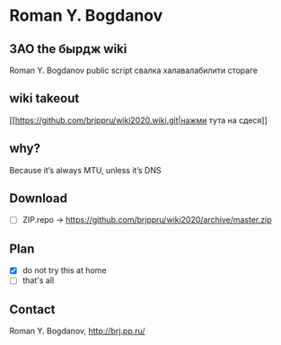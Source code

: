# Roman Y. Bogdanov

## ЗАО the бырдж wiki
Roman Y. Bogdanov public script свалка халавалабилити стораге

## wiki takeout

[[https://github.com/brjppru/wiki2020.wiki.git|нажми тута на сдеся]]

## why?
Because it’s always MTU, unless it’s DNS

## Download
- [ ] ZIP.repo -> https://github.com/brjppru/wiki2020/archive/master.zip

## Plan
- [X]  do not try this at home
- [ ]  that's all

## Contact
Roman Y. Bogdanov, http://brj.pp.ru/
